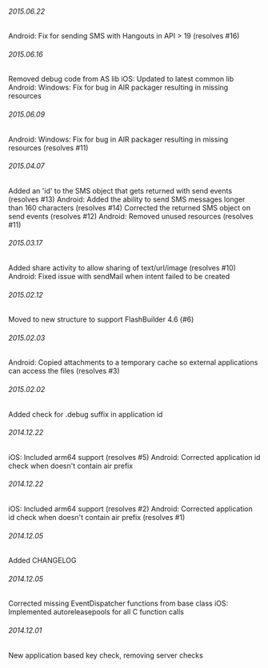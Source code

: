 

###### 2015.06.22

Android: Fix for sending SMS with Hangouts in API > 19 (resolves #16)


###### 2015.06.16

Removed debug code from AS lib
iOS: Updated to latest common lib
Android: Windows: Fix for bug in AIR packager resulting in missing resources


###### 2015.06.09

Android: Windows: Fix for bug in AIR packager resulting in missing resources (resolves #11)


###### 2015.04.07

Added an 'id' to the SMS object that gets returned with send events (resolves #13)
Android: Added the ability to send SMS messages longer than 160 characters (resolves #14)
Corrected the returned SMS object on send events (resolves #12)
Android: Removed unused resources (resolves #11)


###### 2015.03.17

Added share activity to allow sharing of text/url/image (resolves #10)
Android: Fixed issue with sendMail when intent failed to be created


###### 2015.02.12

Moved to new structure to support FlashBuilder 4.6 (#6)


###### 2015.02.03

Android: Copied attachments to a temporary cache so external applications can access the files (resolves #3)


###### 2015.02.02

Added check for .debug suffix in application id


###### 2014.12.22

iOS: Included arm64 support (resolves #5) 
Android: Corrected application id check when doesn't contain air prefix


###### 2014.12.22

iOS: Included arm64 support (resolves #2) 
Android: Corrected application id check when doesn't contain air prefix (resolves #1)


###### 2014.12.05

Added CHANGELOG


###### 2014.12.05

Corrected missing EventDispatcher functions from base class
iOS: Implemented autoreleasepools for all C function calls


###### 2014.12.01

New application based key check, removing server checks
